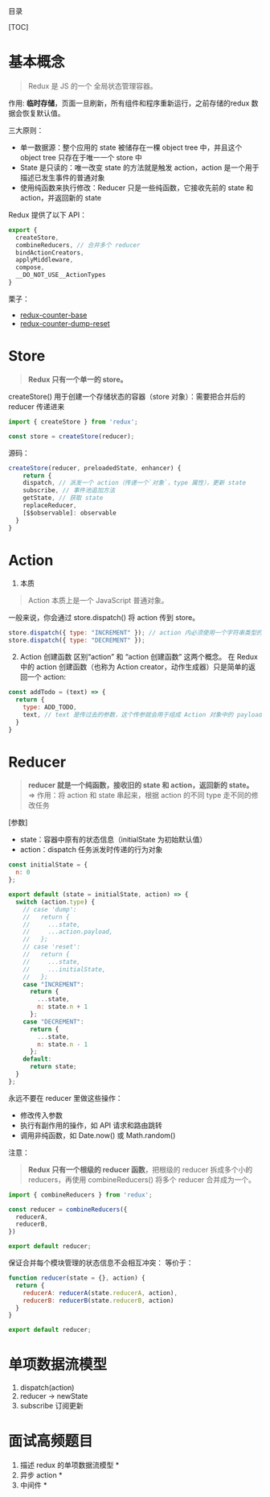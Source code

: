 目录

[TOC]


# 基本概念
> Redux 是 JS 的一个 全局状态管理容器。

作用:
**临时存储**，页面一旦刷新，所有组件和程序重新运行，之前存储的redux 数据会恢复默认值。

三大原则：
- 单一数据源：整个应用的 state 被储存在一棵 object tree 中，并且这个 object tree 只存在于唯一一个 store 中
- State 是只读的：唯一改变 state 的方法就是触发 action，action 是一个用于描述已发生事件的普通对象
- 使用纯函数来执行修改：Reducer 只是一些纯函数，它接收先前的 state 和 action，并返回新的 state




Redux 提供了以下 API：
```js
export {
  createStore,
  combineReducers, // 合并多个 reducer
  bindActionCreators,
  applyMiddleware,
  compose,
  __DO_NOT_USE__ActionTypes
}
```

栗子：
- [redux-counter-base](https://codesandbox.io/s/redux-counter-base-kzvd2)
- [redux-counter-dump-reset](https://codesandbox.io/s/redux-counter-dump-reset-p51sp)


# Store
> **Redux 只有一个单一的 store。**

createStore() 用于创建一个存储状态的容器（store 对象）：需要把合并后的 reducer 传递进来
```js
import { createStore } from 'redux';

const store = createStore(reducer);
```
源码：
```js
createStore(reducer, preloadedState, enhancer) {
	return {
    dispatch, // 派发一个 action（传递一个`对象`，type 属性），更新 state
    subscribe, // 事件池追加方法
    getState, // 获取 state
    replaceReducer,
    [$$observable]: observable
  }
}
```

# Action
1. 本质
> Action 本质上是一个 JavaScript 普通对象。


一般来说，你会通过 store.dispatch() 将 action 传到 store。
```js
store.dispatch({ type: "INCREMENT" }); // action 内必须使用一个字符串类型的 type 字段来表示将要执行的动作
store.dispatch({ type: "DECREMENT" });
```

2. Action 创建函数
区别“action” 和 “action 创建函数” 这两个概念。
在 Redux 中的 action 创建函数（也称为 Action creator，动作生成器）只是简单的返回一个 action:
```js
const addTodo = (text) => {
  return {
    type: ADD_TODO,
    text, // text 是传过去的参数，这个传参就会用于组成 Action 对象中的 payload
  }
}
```


# Reducer
> **reducer 就是一个纯函数，接收旧的 state 和 action，返回新的 state。**
=> 作用：将 action 和 state 串起来，根据 action 的不同 type 走不同的修改任务

[参数]
- state：容器中原有的状态信息（initialState 为初始默认值）
- action：dispatch 任务派发时传递的行为对象
```js
const initialState = {
  n: 0
};

export default (state = initialState, action) => {
  switch (action.type) {
    // case 'dump':
    //   return {
    //     ...state,
    //     ...action.payload,
    //   };
    // case 'reset':
    //   return {
    //     ...state,
    //     ...initialState,
    //   };
    case "INCREMENT":
      return {
        ...state,
        n: state.n + 1
      };
    case "DECREMENT":
      return {
        ...state,
        n: state.n - 1
      };
    default:
      return state;
  }
};
```
永远不要在 reducer 里做这些操作：
- 修改传入参数
- 执行有副作用的操作，如 API 请求和路由跳转
- 调用非纯函数，如 Date.now() 或 Math.random()


注意：
> **Redux 只有一个根级的 reducer 函数**，把根级的 reducer 拆成多个小的 reducers，再使用 combineReducers() 将多个 reducer 合并成为一个。

```js
import { combineReducers } from 'redux';

const reducer = combineReducers({
  reducerA,
  reducerB,
})

export default reducer;
```
保证合并每个模块管理的状态信息不会相互冲突：
等价于：
```js
function reducer(state = {}, action) {
  return {
    reducerA: reducerA(state.reducerA, action),
    reducerB: reducerB(state.reducerB, action)
  }
}

export default reducer;
```


# 单项数据流模型
1. dispatch(action) 
2. reducer -> newState
3. subscribe 订阅更新






# 面试高频题目
1. 描述 redux 的单项数据流模型 *
2. 异步 action *
3. 中间件 *

